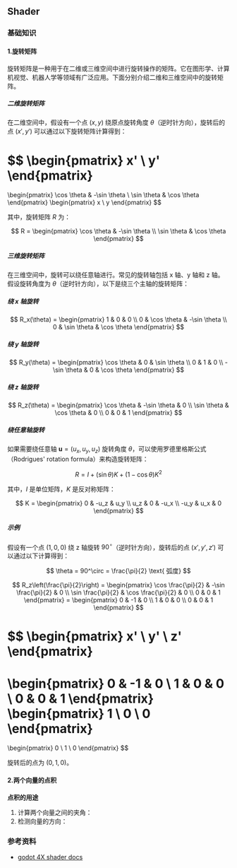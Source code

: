 ## Shader

### 基础知识

#### 1.旋转矩阵

旋转矩阵是一种用于在二维或三维空间中进行旋转操作的矩阵。它在图形学、计算机视觉、机器人学等领域有广泛应用。下面分别介绍二维和三维空间中的旋转矩阵。

##### 二维旋转矩阵

在二维空间中，假设有一个点 $(x, y)$ 绕原点旋转角度 $\theta$（逆时针方向），旋转后的点 $(x', y')$ 可以通过以下旋转矩阵计算得到：

$$
\begin{pmatrix}
x' \\
y'
\end{pmatrix}
=
\begin{pmatrix}
\cos \theta & -\sin \theta \\
\sin \theta & \cos \theta
\end{pmatrix}
\begin{pmatrix}
x \\
y
\end{pmatrix}
$$

其中，旋转矩阵 $R$ 为：

$$
R = \begin{pmatrix}
\cos \theta & -\sin \theta \\
\sin \theta & \cos \theta
\end{pmatrix}
$$

##### 三维旋转矩阵

在三维空间中，旋转可以绕任意轴进行。常见的旋转轴包括 x 轴、y 轴和 z 轴。假设旋转角度为 $\theta$（逆时针方向），以下是绕三个主轴的旋转矩阵：

##### 绕 x 轴旋转

$$
R_x(\theta) = \begin{pmatrix}
1 & 0 & 0 \\
0 & \cos \theta & -\sin \theta \\
0 & \sin \theta & \cos \theta
\end{pmatrix}
$$

##### 绕 y 轴旋转

$$
R_y(\theta) = \begin{pmatrix}
\cos \theta & 0 & \sin \theta \\
0 & 1 & 0 \\
-\sin \theta & 0 & \cos \theta
\end{pmatrix}
$$

##### 绕 z 轴旋转

$$
R_z(\theta) = \begin{pmatrix}
\cos \theta & -\sin \theta & 0 \\
\sin \theta & \cos \theta & 0 \\
0 & 0 & 1
\end{pmatrix}
$$

##### 绕任意轴旋转

如果需要绕任意轴 $\mathbf{u} = (u_x, u_y, u_z)$ 旋转角度 $\theta$，可以使用罗德里格斯公式（Rodrigues' rotation formula）来构造旋转矩阵：

$$
R = I + (\sin \theta) K + (1 - \cos \theta) K^2
$$

其中，$I$ 是单位矩阵，$K$ 是反对称矩阵：

$$
K = \begin{pmatrix}
0 & -u_z & u_y \\
u_z & 0 & -u_x \\
-u_y & u_x & 0
\end{pmatrix}
$$

##### 示例

假设有一个点 $(1, 0, 0)$ 绕 z 轴旋转 $90^\circ$（逆时针方向），旋转后的点 $(x', y', z')$ 可以通过以下计算得到：


$$
\theta = 90^\circ = \frac{\pi}{2} \text{ 弧度}
$$

$$
R_z\left(\frac{\pi}{2}\right) = \begin{pmatrix}
\cos \frac{\pi}{2} & -\sin \frac{\pi}{2} & 0 \\
\sin \frac{\pi}{2} & \cos \frac{\pi}{2} & 0 \\
0 & 0 & 1
\end{pmatrix}
= \begin{pmatrix}
0 & -1 & 0 \\
1 & 0 & 0 \\
0 & 0 & 1
\end{pmatrix}
$$

$$
\begin{pmatrix}
x' \\
y' \\
z'
\end{pmatrix}
=
\begin{pmatrix}
0 & -1 & 0 \\
1 & 0 & 0 \\
0 & 0 & 1
\end{pmatrix}
\begin{pmatrix}
1 \\
0 \\
0
\end{pmatrix}
=
\begin{pmatrix}
0 \\
1 \\
0
\end{pmatrix}
$$

旋转后的点为 $(0, 1, 0)$。

#### 2.两个向量的点积

**点积的用途**
1. 计算两个向量之间的夹角：
2. 检测向量的方向：

### 参考资料
- [godot 4X shader docs](https://docs.godotengine.org/zh-cn/4.x/tutorials/shaders/index.html)